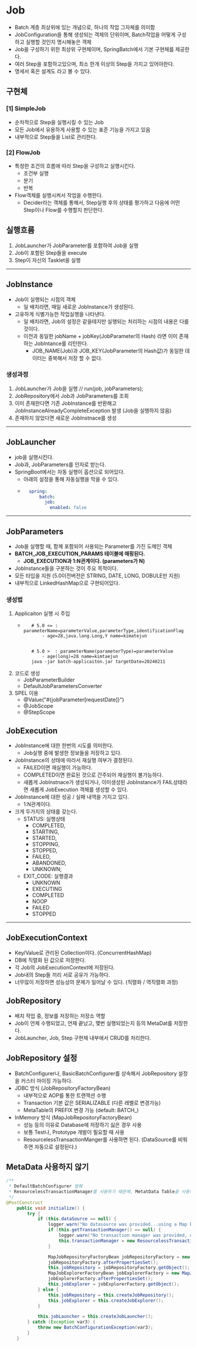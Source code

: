 # Job
- Batch 계층 최상위에 있는 개념으로, 하나의 작업 그자체를 의미함
- JobConfiguration을 통해 생성되는 객체의 단위이며, Batch작업을 어떻게 구성하고 실행할 것인지 명시해놓은 객체
- Job을 구성하기 위한 최상위 구현체이며, SpringBatch에서 기본 구현체를 제공한다.
- 여러 Step을 포함하고있으며, 최소 한개 이상의 Step을 가지고 있어야한다.
- 명세서 혹은 설계도 라고 볼 수 있다.

## 구현체
### [1] SimpleJob
- 순차적으로 Step을 실행시킬 수 있는 Job
- 모든 Job에서 유용하게 사용할 수 있는 표준 기능을 가지고 있음
- 내부적으로 Step들을 List로 관리한다.

### [2] FlowJob
- 특정한 조건의 흐름에 따라 Step을 구성하고 실행시킨다.
  - 조건부 실행
  - 분기
  - 반복
- Flow객체를 실행시켜서 작업을 수행한다.
  - Decider라는 객체를 통해서, Step실행 후의 상태를 평가하고 다음에 어떤 Step이나 Flow를 수행할지 판단한다.


## 실행흐름
1. JobLauncher가 JobParameter를 포함하여 Job을 실행
2. Job이 포함된 Step들을 execute
3. Step이 자신의 Tasklet을 실행


---

## JobInstance
- Job이 실행되는 시점의 객체
  - 일 배치라면, 매일 새로운 JobInstance가 생성된다.
- 고유하게 식별가능한 작업실행을 나타낸다.
  - 일 배치라면, Job의 설정은 같을테지만 실행되는 처리하는 시점의 내용은 다를 것이다.
  - 이전과 동일한 jobName + jobKey(JobParameter의 Hash) 라면 이미 존재하는 JobIntance를 리턴한다.
    - JOB_NAME(Job)과 JOB_KEY(JobParameter의 Hash값)가 동일한 데이터는 중복해서 저장 할 수 없다.

### 생성과정
1. JobLauncher가 Job을 실행 // run(job, jobParameters);
2. JobRepository에서 Job과 JobParameters를 조회
3. 이미 존재한다면 기존 JobInstance를 반환해고 JobInstanceAlreadyCompleteException 발생 (Job을 실행하지 않음)
4. 존재하지 않았다면 새로운 JobInstnace를 생성


---

## JobLauncher
- job을 실행시킨다.
- Job과, JobParameters를 인자로 받는다.
- SpringBoot에서는 자동 실행이 옵션으로 되어있다.
  - 아래의 설정을 통해 자동실행을 막을 수 있다.
  - ```yaml
      spring:
          batch:
            job:
              enabled: false
    ```
---
## JobParameters
- Job을 실행할 때, 함께 포함되어 사용되는 Parameter를 가진 도메인 객체
- **BATCH_JOB_EXECUTION_PARAMS 테이블에 매핑된다.**
  - **JOB_EXECUTION과 1:N관계이다. (parameters가 N)**
- JobInstance들을 구분하는 것이 주요 목적이다.
- 모든 타입을 지원  (5.0이전버전은 STRING, DATE, LONG, DOBULE만 지원)
- 내부적으로 LinkedHashMap으로 구현되어있다.

### 생성법
1. Applicaiton 실행 시 주입
   - ```curl
        # 5.0 <= : parameterName=parameterValue,parameterType,identificationFlag
            - age=28,java.lang.Long,Y name=kimatejun
     
     
        # 5.0 >  : parameterName(parameterType)=parameterValue
            - age(long)=28 name=kimtaejun
        java -jar batch-applicaiton.jar targetDate=20240211
     ```
2. 코드로 생성
   - JobParameterBuilder
   - DefaultJobParametersConverter
3. SPEL 이용
   - @Value("#{jobParameter[requestDate]}")
   - @JobScope
   - @StepScope


## JobExecution
- JobInstance에 대한 한번의 시도를 의미한다.
  - Job실행 중에 발생한 정보들을 저장하고 있다.
- JobInstance의 상태에 따라서 재실행 여부가 결정된다.
  - FAILED이면 재실행이 가능하다.
  - COMPLETED이면 완료된 것으로 간주되어 재실행이 불가능하다.
  - 새롭게 JobInstnace가 생성되거나, 이미생성된 JobInstance가 FAIL상태라면 새롭게 JobExecution 객체를 생성할 수 있다.
- JobInstance에 대한 성공 / 실패 내역을 가지고 있다.
  - 1:N관계이다.
- 크게 두가지의 상태를 갖는다.
  - STATUS: 실행상태
    - COMPLETED,
    - STARTING,
    - STARTED,
    - STOPPING,
    - STOPPED,
    - FAILED,
    - ABANDONED,
    - UNKNOWN;
  - EXIT_CODE: 실행결과
    - UNKNOWN
    - EXECUTING
    - COMPLETED
    - NOOP 
    - FAILED 
    - STOPPED
---

## JobExecutionContext
- Key/Value로 관리된 Collection이다. (ConcurrentHashMap)
- DB에 직렬화 된 값으로 저장한다.
- 각 Job의 JobExecutionContext에 저장된다.
- Job내의 Step들 끼리 서로 공유가 가능하다.
- 너무많이 저장하면 성능상의 문제가 일어날 수 있다. (직렬화 / 역직렬화 과정)


## JobRepository
- 배치 작업 중, 정보를 저장하는 저장소 역할
- Job이 언제 수행되었고, 언제 끝났고, 몇번 실행되었는지 등의 MetaDat를 저장한다.
- JobLauncher, Job, Step 구현체 내부에서 CRUD를 처리한다.

## JobRepository 설정
- BatchConfigurer나, BasicBatchConfigurer를 상속해서 JobRepository 설정을 커스터 마이징 가능하다.
- JDBC 방식 (JobRepositoryFactoryBean)
  - 내부적으로 AOP를 통한 트랜잭션 수행
  - Transaction 기본 값은 SERIALIZABLE (다른 레벨로 변경가능)
  - MetaTable의 PREFIX 변경 가능 (default: BATCH_)
- InMemory 방식 (MapJobRepositoryFactoryBean)
  - 성능 등의 이유로 Database에 저장하기 싫은 경우 사용
  - 보통 Test나, Prototype 개발이 필요할 때 사용
  - ResourcelessTransactionManger를 사용하면 된다. (DataSource를 비워주면 자동으로 설정된다.)


## MetaData 사용하지 않기
```java
/**
 * DefaultBatchConfigurer 발췌
 * ResourcelessTransactionManager를 사용하기 때문에, MetatData Table을 사용하지 않게된다.
 */
@PostConstruct
    public void initialize() {
        try {
            if (this.dataSource == null) {
                logger.warn("No datasource was provided...using a Map based JobRepository");
                if (this.getTransactionManager() == null) {
                    logger.warn("No transaction manager was provided, using a ResourcelessTransactionManager");
                    this.transactionManager = new ResourcelessTransactionManager();
                }

                MapJobRepositoryFactoryBean jobRepositoryFactory = new MapJobRepositoryFactoryBean(this.getTransactionManager());
                jobRepositoryFactory.afterPropertiesSet();
                this.jobRepository = jobRepositoryFactory.getObject();
                MapJobExplorerFactoryBean jobExplorerFactory = new MapJobExplorerFactoryBean(jobRepositoryFactory);
                jobExplorerFactory.afterPropertiesSet();
                this.jobExplorer = jobExplorerFactory.getObject();
            } else {
                this.jobRepository = this.createJobRepository();
                this.jobExplorer = this.createJobExplorer();
            }

            this.jobLauncher = this.createJobLauncher();
        } catch (Exception var3) {
            throw new BatchConfigurationException(var3);
        }
    }
```